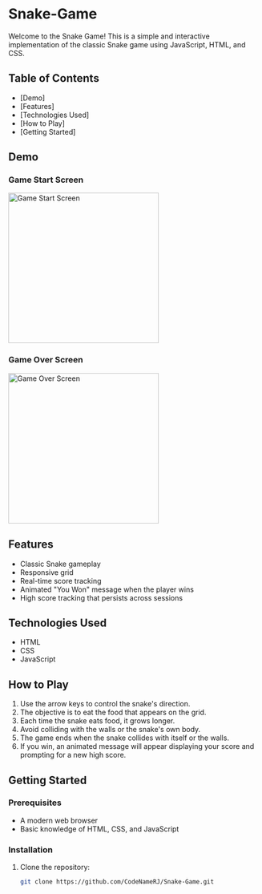 # Snake-Game

Welcome to the Snake Game! This is a simple and interactive implementation of the classic Snake game using JavaScript, HTML, and CSS. 

## Table of Contents
- [Demo]
- [Features]
- [Technologies Used]
- [How to Play]
- [Getting Started]


## Demo
### Game Start Screen
<img src="https://github.com/user-attachments/assets/e89a98af-b262-46a6-abd2-e7ef15a2e3a6" alt="Game Start Screen" width="300" height="300">

### Game Over Screen
<img src="https://github.com/user-attachments/assets/8308b3eb-58fe-4604-8cbd-03dfa9e6bbbe" alt="Game Over Screen" width="300" height="300">

## Features
- Classic Snake gameplay
- Responsive grid
- Real-time score tracking
- Animated "You Won" message when the player wins
- High score tracking that persists across sessions


## Technologies Used
- HTML
- CSS
- JavaScript

## How to Play
1. Use the arrow keys to control the snake's direction.
2. The objective is to eat the food that appears on the grid.
3. Each time the snake eats food, it grows longer.
4. Avoid colliding with the walls or the snake's own body.
5. The game ends when the snake collides with itself or the walls.
6. If you win, an animated message will appear displaying your score and prompting for a new high score.

## Getting Started

### Prerequisites
- A modern web browser
- Basic knowledge of HTML, CSS, and JavaScript

### Installation
1. Clone the repository:
   ```bash
   git clone https://github.com/CodeNameRJ/Snake-Game.git
